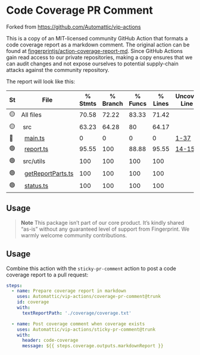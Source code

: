 # Code Coverage PR Comment

Forked from https://github.com/Automattic/vip-actions

This is a copy of an MIT-licensed community GitHub Action that formats a code coverage report as a markdown comment. The original action can be found at [fingerprintjs/action-coverage-report-md](https://github.com/fingerprintjs/action-coverage-report-md/tree/v2.0.1). Since GitHub Actions gain read access to our private repositories, making a copy ensures that we can audit changes and not expose ourselves to potential supply-chain attacks against the community repository.

The report will look like this:


St|File                | % Stmts | % Branch | % Funcs | % Lines | Uncovered Line #s
--|--------------------|---------|----------|---------|---------|-------------------
🟡|All files           |   70.58 |    72.22 |   83.33 |   71.42 |
🟡|&nbsp;src|   63.23 |    64.28 |      80 |   64.17 |
🔴|&nbsp;&nbsp;[main.ts](https://github.com/fingerprintjs/action-coverage-report-md/blob/80148ef2d10c51d31e3a472c61ce2ead8b68a2e1/src/main.ts)|       0 |        0 |       0 |       0 |[1-37](https://github.com/fingerprintjs/action-coverage-report-md/blob/80148ef2d10c51d31e3a472c61ce2ead8b68a2e1/src/main.ts#L1-L37)
🟢|&nbsp;&nbsp;[report.ts](https://github.com/fingerprintjs/action-coverage-report-md/blob/80148ef2d10c51d31e3a472c61ce2ead8b68a2e1/src/report.ts)|   95.55 |      100 |   88.88 |   95.55 |[14-15](https://github.com/fingerprintjs/action-coverage-report-md/blob/80148ef2d10c51d31e3a472c61ce2ead8b68a2e1/src/report.ts#L14-L15)
🟢|&nbsp;src/utils|     100 |      100 |     100 |     100 |
🟢|&nbsp;&nbsp;[getReportParts.ts](https://github.com/fingerprintjs/action-coverage-report-md/blob/80148ef2d10c51d31e3a472c61ce2ead8b68a2e1/src/utils/getReportParts.ts)|     100 |      100 |     100 |     100 |
🟢|&nbsp;&nbsp;[status.ts](https://github.com/fingerprintjs/action-coverage-report-md/blob/80148ef2d10c51d31e3a472c61ce2ead8b68a2e1/src/utils/status.ts)|     100 |      100 |     100 |     100 |

## Usage

> **Note**
> This package isn’t part of our core product. It’s kindly shared “as-is” without any guaranteed level of support from Fingerprint. We warmly welcome community contributions.

## Usage

Combine this action with the `sticky-pr-comment` action to post a code coverage report to a pull request:

```yaml
steps:
  - name: Prepare coverage report in markdown
    uses: Automattic/vip-actions/coverage-pr-comment@trunk
    id: coverage
    with:
      textReportPath: './coverage/coverage.txt'

  - name: Post coverage comment when coverage exists
    uses: Automattic/vip-actions/sticky-pr-comment@trunk
    with:
      header: code-coverage
      message: ${{ steps.coverage.outputs.markdownReport }}
```
